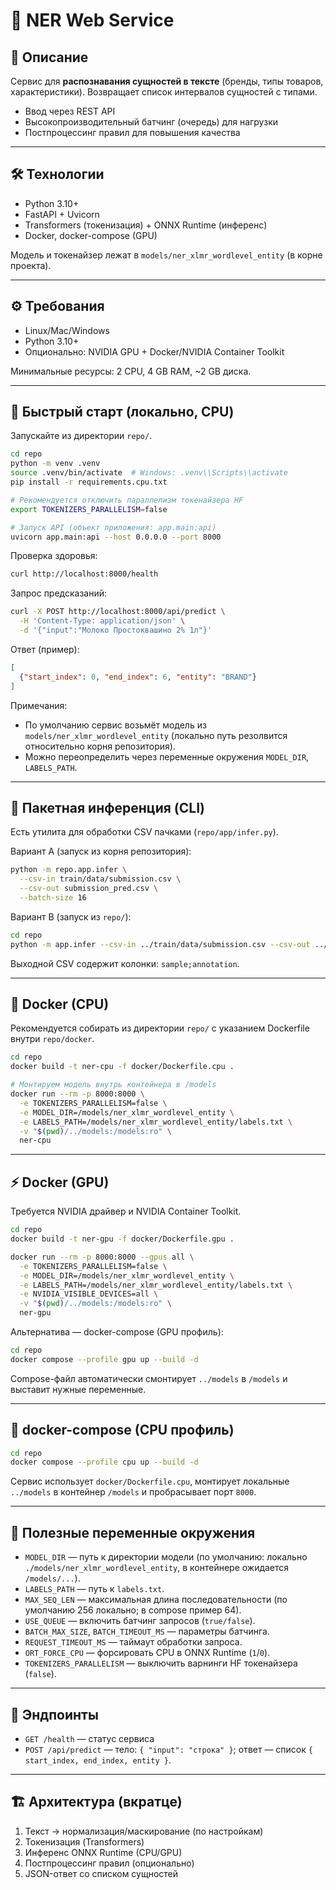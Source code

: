 # 🚀 NER Web Service

## 📌 Описание
Сервис для **распознавания сущностей в тексте** (бренды, типы товаров, характеристики). Возвращает список интервалов сущностей с типами.

- Ввод через REST API
- Высокопроизводительный батчинг (очередь) для нагрузки
- Постпроцессинг правил для повышения качества

---

## 🛠 Технологии
- Python 3.10+
- FastAPI + Uvicorn
- Transformers (токенизация) + ONNX Runtime (инференс)
- Docker, docker-compose (GPU)

Модель и токенайзер лежат в `models/ner_xlmr_wordlevel_entity` (в корне проекта).

---

## ⚙️ Требования
- Linux/Mac/Windows
- Python 3.10+
- Опционально: NVIDIA GPU + Docker/NVIDIA Container Toolkit

Минимальные ресурсы: 2 CPU, 4 GB RAM, ~2 GB диска.

---

## 🚀 Быстрый старт (локально, CPU)
Запускайте из директории `repo/`.

```bash
cd repo
python -m venv .venv
source .venv/bin/activate  # Windows: .venv\\Scripts\\activate
pip install -r requirements.cpu.txt

# Рекомендуется отключить параллелизм токенайзера HF
export TOKENIZERS_PARALLELISM=false

# Запуск API (объект приложения: app.main:api)
uvicorn app.main:api --host 0.0.0.0 --port 8000
```

Проверка здоровья:
```bash
curl http://localhost:8000/health
```

Запрос предсказаний:
```bash
curl -X POST http://localhost:8000/api/predict \
  -H 'Content-Type: application/json' \
  -d '{"input":"Молоко Простоквашино 2% 1л"}'
```

Ответ (пример):
```json
[
  {"start_index": 0, "end_index": 6, "entity": "BRAND"}
]
```

Примечания:
- По умолчанию сервис возьмёт модель из `models/ner_xlmr_wordlevel_entity` (локально путь резолвится относительно корня репозитория).
- Можно переопределить через переменные окружения `MODEL_DIR`, `LABELS_PATH`.

---

## 🧰 Пакетная инференция (CLI)
Есть утилита для обработки CSV пачками (`repo/app/infer.py`).

Вариант A (запуск из корня репозитория):
```bash
python -m repo.app.infer \
  --csv-in train/data/submission.csv \
  --csv-out submission_pred.csv \
  --batch-size 16
```

Вариант B (запуск из `repo/`):
```bash
cd repo
python -m app.infer --csv-in ../train/data/submission.csv --csv-out ../submission_pred.csv --batch-size 16
```

Выходной CSV содержит колонки: `sample;annotation`.

---

## 🐳 Docker (CPU)
Рекомендуется собирать из директории `repo/` с указанием Dockerfile внутри `repo/docker`.

```bash
cd repo
docker build -t ner-cpu -f docker/Dockerfile.cpu .

# Монтируем модель внутрь контейнера в /models
docker run --rm -p 8000:8000 \
  -e TOKENIZERS_PARALLELISM=false \
  -e MODEL_DIR=/models/ner_xlmr_wordlevel_entity \
  -e LABELS_PATH=/models/ner_xlmr_wordlevel_entity/labels.txt \
  -v "$(pwd)/../models:/models:ro" \
  ner-cpu
```

---

## ⚡️ Docker (GPU)
Требуется NVIDIA драйвер и NVIDIA Container Toolkit.

```bash
cd repo
docker build -t ner-gpu -f docker/Dockerfile.gpu .

docker run --rm -p 8000:8000 --gpus all \
  -e TOKENIZERS_PARALLELISM=false \
  -e MODEL_DIR=/models/ner_xlmr_wordlevel_entity \
  -e LABELS_PATH=/models/ner_xlmr_wordlevel_entity/labels.txt \
  -e NVIDIA_VISIBLE_DEVICES=all \
  -v "$(pwd)/../models:/models:ro" \
  ner-gpu
```

Альтернатива — docker-compose (GPU профиль):
```bash
cd repo
docker compose --profile gpu up --build -d
```

Compose-файл автоматически смонтирует `../models` в `/models` и выставит нужные переменные.

---

## 🧩 docker-compose (CPU профиль)
```bash
cd repo
docker compose --profile cpu up --build -d
```

Сервис использует `docker/Dockerfile.cpu`, монтирует локальные `../models` в контейнер `/models` и пробрасывает порт `8000`.

---

## 🔧 Полезные переменные окружения
- `MODEL_DIR` — путь к директории модели (по умолчанию: локально `./models/ner_xlmr_wordlevel_entity`, в контейнере ожидается `/models/...`).
- `LABELS_PATH` — путь к `labels.txt`.
- `MAX_SEQ_LEN` — максимальная длина последовательности (по умолчанию 256 локально; в compose пример 64).
- `USE_QUEUE` — включить батчинг запросов (`true/false`).
- `BATCH_MAX_SIZE`, `BATCH_TIMEOUT_MS` — параметры батчинга.
- `REQUEST_TIMEOUT_MS` — таймаут обработки запроса.
- `ORT_FORCE_CPU` — форсировать CPU в ONNX Runtime (`1`/`0`).
- `TOKENIZERS_PARALLELISM` — выключить варнинги HF токенайзера (`false`).

---

## 🧪 Эндпоинты
- `GET /health` — статус сервиса
- `POST /api/predict` — тело: `{ "input": "строка" }`; ответ — список `{ start_index, end_index, entity }`.

---

## 🏗 Архитектура (вкратце)
1. Текст → нормализация/маскирование (по настройкам)
2. Токенизация (Transformers)
3. Инференс ONNX Runtime (CPU/GPU)
4. Постпроцессинг правил (опционально)
5. JSON-ответ со списком сущностей


